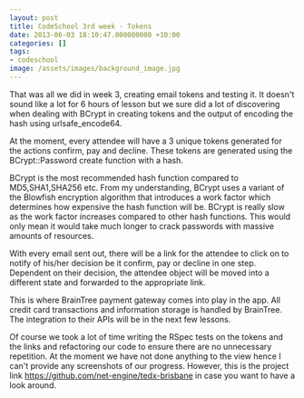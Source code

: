 ```yaml
---
layout: post
title: CodeSchool 3rd week - Tokens
date: 2013-06-03 18:10:47.000000000 +10:00
categories: []
tags:
- codeschool
image: /assets/images/background_image.jpg
---
```


That was all we did in week 3, creating email tokens and testing it. It doesn't sound like a lot for 6 hours of lesson but we sure did a lot of discovering when dealing with BCrypt in creating tokens and the output of encoding the hash using urlsafe_encode64. 

At the moment, every attendee will have a 3 unique tokens generated for the actions confirm, pay and decline.  These tokens are generated using the BCrypt::Password create function with a hash.

BCrypt is the most recommended hash function compared to MD5,SHA1,SHA256 etc. From my understanding, BCrypt uses a variant of the Blowfish encryption algorithm that introduces a work factor which determines how expensive the hash function will be. BCrypt is really slow as the work factor increases compared to other hash functions. This would only mean it would take much longer to crack passwords with massive amounts of resources.

With every email sent out, there will be a link for the attendee to click on to notify of his/her decision be it confirm, pay or decline in one step. Dependent on their decision, the attendee object will be moved into a different state and forwarded to the appropriate link. 

This is where BrainTree payment gateway comes into play in the app. All credit card transactions and information storage is handled by BrainTree. The integration to their APIs will be in the next few lessons. 

Of course we took a lot of time writing the RSpec tests on the tokens and the links and refactoring our code to ensure there are no unnecessary repetition. At the moment we have not done anything to the view hence I can't provide any screenshots of our progress. However, this is the project link https://github.com/net-engine/tedx-brisbane in case you want to have a look around.
